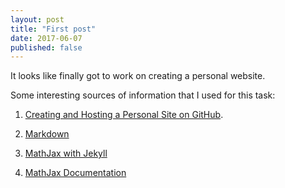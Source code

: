 ```yaml
---
layout: post
title: "First post"
date: 2017-06-07
published: false
---
```

It looks like finally got to work on creating a personal website.

Some interesting sources of information that I used for this task:

1. [Creating and Hosting a Personal Site on GitHub](http://jmcglone.com/guides/github-pages/).

2. [Markdown](https://daringfireball.net/projects/markdown/)

3. [MathJax with Jekyll](http://gastonsanchez.com/visually-enforced/opinion/2014/02/16/Mathjax-with-jekyll/)

4. [MathJax Documentation](http://docs.mathjax.org/en/latest/index.html)
